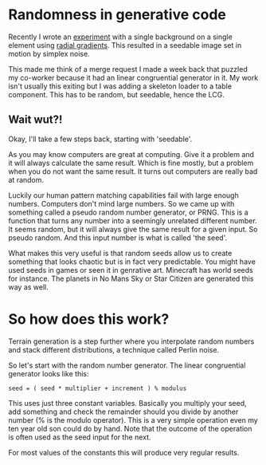 <!--
  slug: randomness-in-generative-code
  date: 9999-04-30
  modified: 9999-04-30
  type: post
  header: adi-goldstein-Hli3R6LKibo-unsplash.jpg
  category: code
  tag: code
-->

# Randomness in generative code

Recently I wrote an [experiment](/search/experiment) with a single background on a single element using [radial gradients](/experiment/radialgradients). This resulted in a seedable image set in motion by simplex noise.

This made me think of a merge request I made a week back that puzzled my co-worker because it had an linear congruential generator in it. My work isn't usually this exiting but I was adding a skeleton loader to a table component. This has to be random, but seedable, hence the LCG.

## Wait wut?!

Okay, I'll take a few steps back, starting with 'seedable'.

As you may know computers are great at computing. Give it a problem and it will always calculate the same result. Which is fine mostly, but a problem when you do not want the same result. It turns out computers are really bad at random.

Luckily our human pattern matching capabilities fail with large enough numbers. Computers don't mind large numbers. So we came up with something called a pseudo random number generator, or PRNG.
This is a function that turns any number into a seemingly unrelated different number. It seems random, but it will always give the same result for a given input. So pseudo random.
And this input number is what is called 'the seed'.

What makes this very useful is that random seeds allow us to create something that looks chaotic but is in fact very predictable.
You might have used seeds in games or seen it in genrative art. Minecraft has world seeds for instance. The planets in No Mans Sky or Star Citizen are generated this way as well.

# So how does this work?

Terrain generation is a step further where you interpolate random numbers and stack different distributions, a technique called Perlin noise.

So let's start with the random number generator. The linear congruential generator looks like this:

```
seed = ( seed * multiplier + increment ) % modulus
```

This uses just three constant variables. Basically you multiply your seed, add something and check the remainder should you divide by another number (% is the modulo operator).
This is a very simple operation even my ten year old son could do by hand.
Note that the outcome of the operation is often used as the seed input for the next.

For most values of the constants this will produce very regular results.


